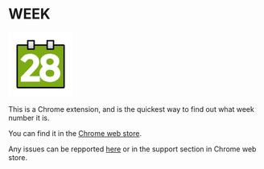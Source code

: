 # WEEK

![Icon for week extension, showing the number 28](icons/128.png "Week")

This is a Chrome extension, and is the quickest way to find out what week number it is.

You can find it in the [Chrome web store](https://chrome.google.com/webstore/detail/week/ibbkfijlikhkenbcdlkackfjfbcakdon).

Any issues can be repported [here](https://github.com/Lavve/week/issues) or in the support section in Chrome web store.
